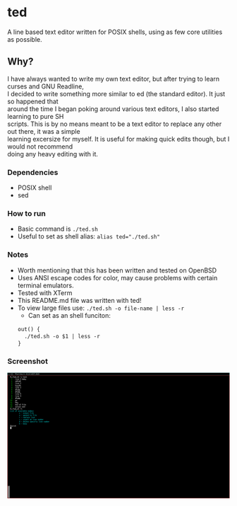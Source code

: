 # ted
A line based text editor written for POSIX shells, using as few core utilities as possible.

## Why?
I have always wanted to write my own text editor, but after trying to learn curses and GNU Readline,  
I decided to write something more similar to ed (the standard editor). It just so happened that  
around the time I began poking around various text editors, I also started learning to pure SH  
scripts. This is by no means meant to be a text editor to replace any other out there, it was a simple  
learning excersize for myself. It is useful for making quick edits though, but I would not recommend  
doing any heavy editing with it.

### Dependencies
* POSIX shell
* sed

### How to run
* Basic command is `./ted.sh`
* Useful to set as shell alias: `alias ted="./ted.sh"`

### Notes
* Worth mentioning that this has been written and tested on OpenBSD
* Uses ANSI escape codes for color, may cause problems with certain terminal emulators.
* Tested with XTerm
* This README.md file was written with ted!
* To view large files use: `./ted.sh -o file-name | less -r`
  * Can set as an shell funciton:
  ```
  out() {
    ./ted.sh -o $1 | less -r
  }
  ```

### Screenshot
![scrot](scrot.png)
